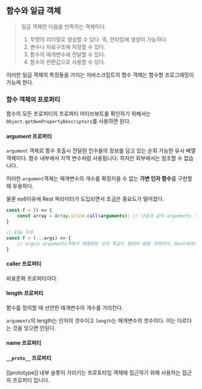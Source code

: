 ## 함수와 일급 객체

> 일급 객체란 다음을 만족하는 객체이다.
>
> 1. 무명의 리터럴로 생성할 수 있다. 즉, 런타임에 생성이 가능하다.
> 2. 변수나 자료구조에 저장할 수 있다.
> 3. 함수의 매개변수에 전달할 수 있다.
> 4. 함수의 반환값으로 사용할 수 있다.

이러한 일급 객체의 특징들을 가지는 자바스크립트의 함수 객체는 함수형 프로그래밍이 가능케 한다.

### 함수 객체의 프로퍼티

함수의 모든 프로퍼티의 프로퍼티 어티브뷰트를 확인하기 위해서는 `Object.getOwnPropertyDescriptors`를 사용하면 된다.

#### argument 프로퍼티

`argument` 객체로 함수 호출시 전달된 인수들의 정보를 담고 있는 순회 가능한 유사 배열 객체이다. 함수 내부에서 지역 변수처럼 사용됩니다. 하지만 외부에서는 참조할 수 없습니다.

이러한 `argument`객체는 매개변수의 개수를 확정지을 수 없는 **가변 인자 함수**를 구현할 때 유용하다.

물론 es6이유에 Rest 파라미터가 도입되면서 조금은 중요도가 떨어졌다.

```js
const f = () => {
    const array = Array.slice.call(arguments); // 다음과 같이 arguments 객체를 배열로 만들어서 재사용해야했다.
}

// ES6 이후
const f = (...args) => {
    // args는 arguments객체가 배열화된 것과 똑같은 형태의 배열 객체이다. Rest파라미터에 의해 사용할 수 있게 되었다.
}
```

#### caller 프로퍼티

비표준화 프로퍼티이다.

#### length 프로퍼티

함수를 정의할 때 선언한 매개변수의 개수를 가리킨다.

`arguments`의 length는 인자의 갯수이고 `length`는 매개변수의 갯수이다. 이는 다르다는 것을 잊으면 안된다.

#### name 프로퍼티

#### `__proto__` 프로퍼티

[[prototype]]  내부 슬롯이 가리키는 프로토타입 객체에 접근하기 위해 사용하는 접근자 프로퍼티 입니다.

